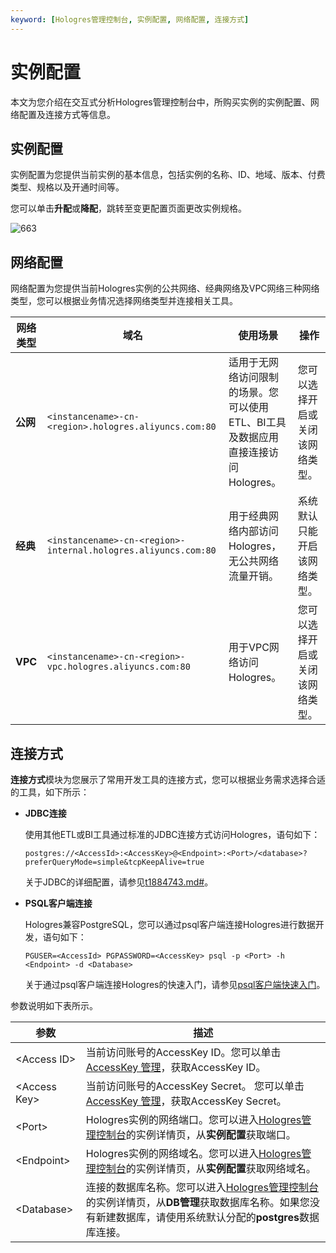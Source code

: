 ```yaml
---
keyword: [Hologres管理控制台, 实例配置, 网络配置, 连接方式]
---
```


# 实例配置

本文为您介绍在交互式分析Hologres管理控制台中，所购买实例的实例配置、网络配置及连接方式等信息。

## 实例配置

实例配置为您提供当前实例的基本信息，包括实例的名称、ID、地域、版本、付费类型、规格以及开通时间等。

您可以单击**升配**或**降配**，跳转至变更配置页面更改实例规格。

![663](https://static-aliyun-doc.oss-cn-hangzhou.aliyuncs.com/assets/img/zh-CN/9431417951/p94175.png)

## 网络配置

网络配置为您提供当前Hologres实例的公共网络、经典网络及VPC网络三种网络类型，您可以根据业务情况选择网络类型并连接相关工具。

|网络类型|域名|使用场景|操作|
|----|--|----|--|
|**公网**|`<instancename>-cn-<region>.hologres.aliyuncs.com:80`|适用于无网络访问限制的场景。您可以使用ETL、BI工具及数据应用直接连接访问Hologres。|您可以选择开启或关闭该网络类型。|
|**经典**|`<instancename>-cn-<region>-internal.hologres.aliyuncs.com:80`|用于经典网络内部访问Hologres，无公共网络流量开销。|系统默认只能开启该网络类型。|
|**VPC**|`<instancename>-cn-<region>-vpc.hologres.aliyuncs.com:80`|用于VPC网络访问Hologres。|您可以选择开启或关闭该网络类型。|

## 连接方式

**连接方式**模块为您展示了常用开发工具的连接方式，您可以根据业务需求选择合适的工具，如下所示：

-   **JDBC连接**

    使用其他ETL或BI工具通过标准的JDBC连接方式访问Hologres，语句如下：

    ```
    postgres://<AccessId>:<AccessKey>@<Endpoint>:<Port>/<database>?preferQueryMode=simple&tcpKeepAlive=true
    ```

    关于JDBC的详细配置，请参见[t1884743.md\#](/intl.zh-CN/常见开发工具/JDBC.md)。

-   **PSQL客户端连接**

    Hologres兼容PostgreSQL，您可以通过psql客户端连接Hologres进行数据开发，语句如下：

    ```
    PGUSER=<AccessId> PGPASSWORD=<AccessKey> psql -p <Port> -h <Endpoint> -d <Database>
    ```

    关于通过psql客户端连接Hologres的快速入门，请参见[psql客户端快速入门](/intl.zh-CN/快速入门/通过psql客户端使用Hologres.md)。


参数说明如下表所示。

|参数|描述|
|--|--|
|<Access ID\>|当前访问账号的AccessKey ID。您可以单击[AccessKey 管理](https://usercenter.console.aliyun.com/?spm=5176.2020520153.nav-right.dak.3bcf415dCWGUBj#/manage/ak)，获取AccessKey ID。 |
|<Access Key\>|当前访问账号的AccessKey Secret。 您可以单击[AccessKey 管理](https://usercenter.console.aliyun.com/?spm=5176.2020520153.nav-right.dak.3bcf415dCWGUBj#/manage/ak)，获取AccessKey Secret。 |
|<Port\>|Hologres实例的网络端口。您可以进入[Hologres管理控制台](https://hologram.console.aliyun.com/#/instance)的实例详情页，从**实例配置**获取端口。 |
|<Endpoint\>|Hologres实例的网络域名。您可以进入[Hologres管理控制台](https://hologram.console.aliyun.com/#/instance)的实例详情页，从**实例配置**获取网络域名。 |
|<Database\>|连接的数据库名称。您可以进入[Hologres管理控制台](https://hologram.console.aliyun.com/#/instance)的实例详情页，从**DB管理**获取数据库名称。如果您没有新建数据库，请使用系统默认分配的**postgres**数据库连接。 |

